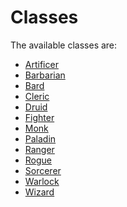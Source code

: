 # Classes

The available classes are:

- [Artificer](artificer.md)
- [Barbarian]
- [Bard]
- [Cleric]
- [Druid]
- [Fighter]
- [Monk]
- [Paladin]
- [Ranger]
- [Rogue]
- [Sorcerer]
- [Warlock]
- [Wizard]

[Barbarian]: https://www.dndbeyond.com/classes/barbarian
[Bard]: https://www.dndbeyond.com/classes/bard
[Cleric]: https://www.dndbeyond.com/classes/cleric
[Druid]: https://www.dndbeyond.com/classes/druid
[Fighter]: https://www.dndbeyond.com/classes/fighter
[Monk]: https://www.dndbeyond.com/classes/monk
[Paladin]: https://www.dndbeyond.com/classes/paladin
[Ranger]: https://www.dndbeyond.com/classes/ranger
[Rogue]: https://www.dndbeyond.com/classes/rogue
[Sorcerer]: https://www.dndbeyond.com/classes/sorcerer
[Warlock]: https://www.dndbeyond.com/classes/warlock
[Wizard]: https://www.dndbeyond.com/classes/wizard
